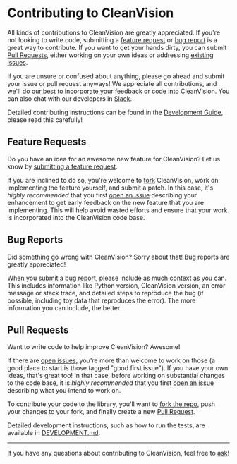 # Contributing to CleanVision

All kinds of contributions to CleanVision are greatly appreciated. If you're not looking to write code, submitting a [feature request](#feature-requests) or
[bug report](#bug-reports) is a great way to contribute. If you want to get
your hands dirty, you can submit [Pull Requests](#pull-requests), either working on your
own ideas or addressing [existing issues][issues].

If you are unsure or confused about anything, please go ahead and submit your
issue or pull request anyways! We appreciate all contributions, and we'll do
our best to incorporate your feedback or code into CleanVision.
You can also chat with our developers in [Slack][slack].

Detailed contributing instructions can be found in the [Development Guide](DEVELOPMENT.md), please read this carefully!


## Feature Requests

Do you have an idea for an awesome new feature for CleanVision? Let us know by
[submitting a feature request][issue].

If you are inclined to do so, you're welcome to [fork][fork] CleanVision, work on
implementing the feature yourself, and submit a patch. In this case, it's
*highly recommended* that you first [open an issue][issue] describing your
enhancement to get early feedback on the new feature that you are implementing.
This will help avoid wasted efforts and ensure that your work is incorporated
into the CleanVision code base.

## Bug Reports

Did something go wrong with CleanVision? Sorry about that! Bug reports are greatly
appreciated!

When you [submit a bug report][issue], please include as much context as you
can. This includes information like Python version, CleanVision version, an error
message or stack trace, and detailed steps to reproduce the bug (if possible, including toy data that reproduces the error). The more information you can include, the better.

## Pull Requests

Want to write code to help improve CleanVision? Awesome!

If there are [open issues][issues], you're more than welcome to work on those (a good place to start is those tagged "good first issue"). If you have your own ideas, that's great too! In that case, before working on substantial changes to the code base, it is *highly recommended* that you first
[open an issue][issue] describing what you intend to work on.

To contribute your code to the library, you'll want to [fork the repo](https://docs.github.com/en/get-started/quickstart/fork-a-repo), push your changes to your fork, and finally create a new [Pull Request][pr].

Detailed development instructions, such as how to run the tests, are available
in [DEVELOPMENT.md](DEVELOPMENT.md).

---

If you have any questions about contributing to CleanVision, feel free to
[ask][slack]!

[issue]: https://github.com/cleanlab/cleanvision/issues/new
[issues]: https://github.com/cleanlab/cleanvision/issues
[fork]: https://github.com/cleanlab/cleanvision/fork
[pr]: https://github.com/cleanlab/cleanvision/pulls
[slack]: https://cleanlab.ai/slack
